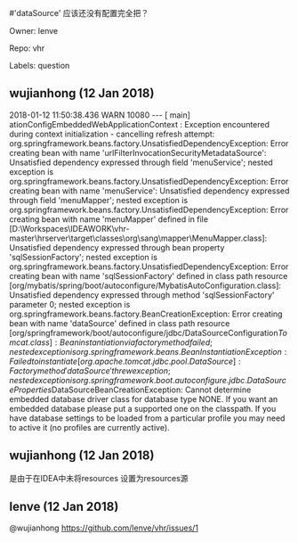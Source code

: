 #'dataSource'  应该还没有配置完全把？

Owner: lenve

Repo: vhr

Labels: question 

## wujianhong (12 Jan 2018)

2018-01-12 11:50:38.436  WARN 10080 --- [           main] ationConfigEmbeddedWebApplicationContext : Exception encountered during context initialization - cancelling refresh attempt: org.springframework.beans.factory.UnsatisfiedDependencyException: Error creating bean with name 'urlFilterInvocationSecurityMetadataSource': Unsatisfied dependency expressed through field 'menuService'; nested exception is org.springframework.beans.factory.UnsatisfiedDependencyException: Error creating bean with name 'menuService': Unsatisfied dependency expressed through field 'menuMapper'; nested exception is org.springframework.beans.factory.UnsatisfiedDependencyException: Error creating bean with name 'menuMapper' defined in file [D:\Workspaces\IDEAWORK\vhr-master\hrserver\target\classes\org\sang\mapper\MenuMapper.class]: Unsatisfied dependency expressed through bean property 'sqlSessionFactory'; nested exception is org.springframework.beans.factory.UnsatisfiedDependencyException: Error creating bean with name 'sqlSessionFactory' defined in class path resource [org/mybatis/spring/boot/autoconfigure/MybatisAutoConfiguration.class]: Unsatisfied dependency expressed through method 'sqlSessionFactory' parameter 0; nested exception is org.springframework.beans.factory.BeanCreationException: Error creating bean with name 'dataSource' defined in class path resource [org/springframework/boot/autoconfigure/jdbc/DataSourceConfiguration$Tomcat.class]: Bean instantiation via factory method failed; nested exception is org.springframework.beans.BeanInstantiationException: Failed to instantiate [org.apache.tomcat.jdbc.pool.DataSource]: Factory method 'dataSource' threw exception; nested exception is org.springframework.boot.autoconfigure.jdbc.DataSourceProperties$DataSourceBeanCreationException: Cannot determine embedded database driver class for database type NONE. If you want an embedded database please put a supported one on the classpath. If you have database settings to be loaded from a particular profile you may need to active it (no profiles are currently active).


## wujianhong (12 Jan 2018)

是由于在IDEA中未将resources 设置为resources源

## lenve (12 Jan 2018)

@wujianhong 
https://github.com/lenve/vhr/issues/1

